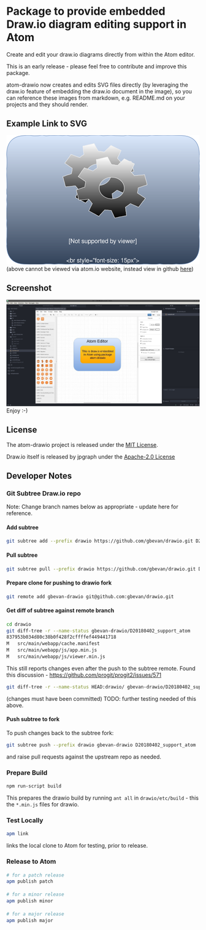 # Package to provide embedded Draw.io diagram editing support in Atom

Create and edit your draw.io diagrams directly from within the Atom editor.

This is an early release - please feel free to contribute and improve this
package.

atom-drawio now creates and edits SVG files directly (by leveraging the draw.io feature
of embedding the draw.io document in the image), so you can reference
these images from markdown, e.g. README.md on your projects and they should
render.

## Example Link to SVG
![test svg](./test.svg)
(above cannot be viewed via atom.io website, instead view in github [here](https://github.com/gbevan/atom-drawio))

## Screenshot
![Screenshot](screenshot.jpg)
Enjoy :-)

## License

The atom-drawio project is released under the [MIT License](LICENSE).

Draw.io itself is released by jpgraph under the [Apache-2.0 License](https://github.com/jgraph/drawio/blob/master/LICENSE)

## Developer Notes

### Git Subtree Draw.io repo
Note: Change branch names below as appropriate - update here for reference.

#### Add subtree
```bash
git subtree add --prefix drawio https://github.com/gbevan/drawio.git D20180402_support_atom --squash
```

#### Pull subtree
```bash
git subtree pull --prefix drawio https://github.com/gbevan/drawio.git D20180402_support_atom --squash
```

#### Prepare clone for pushing to drawio fork
```bash
git remote add gbevan-drawio git@github.com:gbevan/drawio.git
```

#### Get diff of subtree against remote branch
```bash
cd drawio
git diff-tree -r --name-status gbevan-drawio/D20180402_support_atom
837953b034d80c38b0f428f2cffffef449441718
M	src/main/webapp/cache.manifest
M	src/main/webapp/js/app.min.js
M	src/main/webapp/js/viewer.min.js
```
This still reports changes even after the push to the subtree remote.
Found this discussion - https://github.com/progit/progit2/issues/571
```bash
git diff-tree -r --name-status HEAD:drawio/ gbevan-drawio/D20180402_support_atom
```
(changes must have been committed)
TODO: further testing needed of this above.

#### Push subtree to fork
To push changes back to the subtree fork:
```bash
git subtree push --prefix drawio gbevan-drawio D20180402_support_atom
```
and raise pull requests against the upstream repo as needed.

### Prepare Build
```bash
npm run-script build
```
This prepares the drawio build by running `ant all` in `drawio/etc/build` -
this the `*.min.js` files for drawio.

### Test Locally
```bash
apm link
```
links the local clone to Atom for testing, prior to release.

### Release to Atom
```bash
# for a patch release
apm publish patch

# for a minor release
apm publish minor

# for a major release
apm publish major
```
